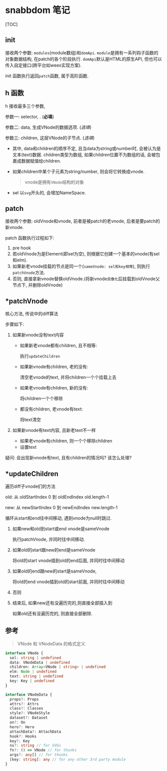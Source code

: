 # snabbdom 笔记

[TOC]

## init

接收两个参数: `modules`(module数组)和`domApi`.  `module`是拥有一系列钩子函数的对象数据结构, 在patch的各个阶段执行. `domApi`默认是HTML的原生API, 但也可以传入自定接口(跨平台如weex实现方案). 

init 函数执行返回`patch`函数, 属于高阶函数. 

## h 函数

h 接收最多三个参数, 

参数一: selector, . (**必填**)

参数二: data, 生成VNode的数据选项. (*选填*)

参数三: children, 这层VNode的子节点. (*选填*)

- 其中, data和children的顺序不定, 且当data为string或number时, 会被认为是文本(text)数据. children类型为数组, 如果children位置不为数组的话, 会被包裹成数据赋值给children.

- 如果children中某个子元素为string/number, 则会将它转换成vnode. 

   > vnode是拥有`VNode`结构的对象

- sel 以`svg`开头的, 会增加NameSpace.

## patch

接收两个参数: oldVnode和vnode, 前者是被patch的老vnode, 后者是要patch的新vnode.

patch 函数执行过程如下:

1. pre hook
2. 若oldVnode为是Element(即sel为空), 则根据它创建一个基本的vnode(有sel和elm).
3. 如果新老vnode挂载的节点是同一个(`sameVnode: sel和key相等`), 则执行`patchVnode`方法.
4. 否则, 直接拿新vnode替换oldVnode.(将新vnode`具像化`后挂载到oldVnode父节点下, 并删除oldVnode)

## *patchVnode

核心方法, 传说中的diff算法

步骤如下:

1. 如果新vnode没有text内容

   - 如果新老vnode都有children, 且不相等: 

     执行`updateChildren`

   - 如果新vnode有children, 老的没有: 

     清空老vnode的text, 并将children一个个挂载上去

   - 如果老vnode有children, 新的没有:

     将children一个个移除

   - 都没有children, 老vnode有text:

     将text清空

2. 如果新vnode有text内容, 且新老text不一样

   - 如果老vnode有children, 则一个个移除children
   - 设置text

疑问: 会出现新vnode有text, 且有children的情况吗? 该怎么处理?

## *updateChildren

遍历diff子vnode们的方法

old: 从 oldStartIndex 0 到 oldEndIndex old.length-1

new: 从 newStartIndex 0 到 newEndIndex new.length-1

循环从start和end往中间移动, 遇到vnode为null时跳过.

1. 如果new和old到start或end vnode是sameVnode

   执行patchVnode, 并同时往中间移动.

2. 如果old的start跟new的end是sameVnode

   将old的start vnode插到old的end后面, 并同时往中间移动

3. 如果old的end跟new的start是sameVnode, 

   将old的end vnode插到old的start前面, 并同时往中间移动

4. 否则

5. 结束后, 如果new还有没遍历完的,则直接全部插入到

   如果old还有没遍历完的, 则直接全部删除.



## 参考

> VNode 和 VNodeData 的格式定义
>
```typescript
interface VNode {
  sel: string | undefined
  data: VNodeData | undefined
  children: Array<VNode | string> | undefined
  elm: Node | undefined
  text: string | undefined
  key: Key | undefined
}

interface VNodeData {
  props?: Props
  attrs?: Attrs
  class?: Classes
  style?: VNodeStyle
  dataset?: Dataset
  on?: On
  hero?: Hero
  attachData?: AttachData
  hook?: Hooks
  key?: Key
  ns?: string // for SVGs
  fn?: () => VNode // for thunks
  args?: any[] // for thunks
  [key: string]: any // for any other 3rd party module
}
```
